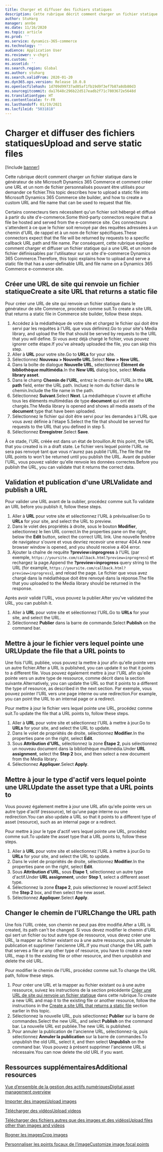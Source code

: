 ```yaml
---
title: Charger et diffuser des fichiers statiques
description: Cette rubrique décrit comment charger un fichier statique dans le générateur de site Microsoft Dynamics 365 Commerce et comment créer une URL et un nom de fichier personnalisés pouvant être utilisés pour demander ce fichier.
author: StuHarg
manager: annbe
ms.date: 11/16/2020
ms.topic: article
ms.prod: ''
ms.service: dynamics-365-commerce
ms.technology: ''
audience: Application User
ms.reviewer: v-chgri
ms.custom: ''
ms.assetid: ''
ms.search.region: Global
ms.author: stuharg
ms.search.validFrom: 2020-01-20
ms.dyn365.ops.version: Release 10.0.8
ms.openlocfilehash: 1d709d99737ad05af1fb19d9f3ef7b87a8db80d3
ms.sourcegitcommit: da17648c296b22d517eadb2f71c7803672e5648d
ms.translationtype: HT
ms.contentlocale: fr-FR
ms.lasthandoff: 01/19/2021
ms.locfileid: "5031818"
---
```

# <a name="upload-and-serve-static-files"></a><span data-ttu-id="cf054-103">Charger et diffuser des fichiers statiques</span><span class="sxs-lookup"><span data-stu-id="cf054-103">Upload and serve static files</span></span>

[!include [banner](includes/banner.md)]

<span data-ttu-id="cf054-104">Cette rubrique décrit comment charger un fichier statique dans le générateur de site Microsoft Dynamics 365 Commerce et comment créer une URL et un nom de fichier personnalisés pouvant être utilisés pour demander ce fichier.</span><span class="sxs-lookup"><span data-stu-id="cf054-104">This topic describes how to upload a static file into Microsoft Dynamics 365 Commerce site builder, and how to create a custom URL and file name that can be used to request that file.</span></span>

<span data-ttu-id="cf054-105">Certains connecteurs tiers nécessitent qu'un fichier soit hébergé et diffusé à partir du site d'e-commerce.</span><span class="sxs-lookup"><span data-stu-id="cf054-105">Some third-party connectors require that a file be hosted and served from the e-commerce site.</span></span> <span data-ttu-id="cf054-106">Ces connecteurs s'attendent à ce que le fichier soit renvoyé par des requêtes adressées à un chemin d'URL de rappel et à un nom de fichier spécifiques.</span><span class="sxs-lookup"><span data-stu-id="cf054-106">These connectors expect that the file will be returned by requests to a specific callback URL path and file name.</span></span> <span data-ttu-id="cf054-107">Par conséquent, cette rubrique explique comment charger et diffuser un fichier statique qui a une URL et un nom de fichier définissables par l'utilisateur sur un site d'e-commerce Dynamics 365 Commerce.</span><span class="sxs-lookup"><span data-stu-id="cf054-107">Therefore, this topic explains how to upload and serve a static file that has a user-definable URL and file name on a Dynamics 365 Commerce e-commerce site.</span></span>

## <a name="create-a-site-url-that-returns-a-static-file"></a><span data-ttu-id="cf054-108">Créer une URL de site qui renvoie un fichier statique</span><span class="sxs-lookup"><span data-stu-id="cf054-108">Create a site URL that returns a static file</span></span>

<span data-ttu-id="cf054-109">Pour créer une URL de site qui renvoie un fichier statique dans le générateur de site Commerce, procédez comme suit.</span><span class="sxs-lookup"><span data-stu-id="cf054-109">To create a site URL that returns a static file in Commerce site builder, follow these steps.</span></span>

1. <span data-ttu-id="cf054-110">Accédez à la médiathèque de votre site et chargez le fichier qui doit être servi par les requêtes à l'URL que vous définirez.</span><span class="sxs-lookup"><span data-stu-id="cf054-110">Go to your site's Media library, and upload the file that should be served by requests to the URL that you will define.</span></span> <span data-ttu-id="cf054-111">Si vous avez déjà chargé le fichier, vous pouvez ignorer cette étape.</span><span class="sxs-lookup"><span data-stu-id="cf054-111">If you've already uploaded the file, you can skip this step.</span></span>
1. <span data-ttu-id="cf054-112">Aller à **URL** pour votre site.</span><span class="sxs-lookup"><span data-stu-id="cf054-112">Go to **URLs** for your site.</span></span>
1. <span data-ttu-id="cf054-113">Sélectionnez **Nouveau \> Nouvelle URL**.</span><span class="sxs-lookup"><span data-stu-id="cf054-113">Select **New \> New URL**.</span></span>
1. <span data-ttu-id="cf054-114">Dans la boîte de dialogue **Nouvelle URL**, sélectionnez **Élément de bibliothèque multimédia**.</span><span class="sxs-lookup"><span data-stu-id="cf054-114">In the **New URL** dialog box, select **Media library asset**.</span></span>
1. <span data-ttu-id="cf054-115">Dans le champ **Chemin de l'URL**, entrez le chemin de l'URL.</span><span class="sxs-lookup"><span data-stu-id="cf054-115">In the **URL path** field, enter the URL path.</span></span> <span data-ttu-id="cf054-116">Incluez le nom du fichier dans le chemin.</span><span class="sxs-lookup"><span data-stu-id="cf054-116">Include the file name in the path.</span></span>
1. <span data-ttu-id="cf054-117">Sélectionnez **Suivant**.</span><span class="sxs-lookup"><span data-stu-id="cf054-117">Select **Next**.</span></span> <span data-ttu-id="cf054-118">La médiathèque s'ouvre et affiche tous les éléments multimédias de type **document** qui ont été chargés.</span><span class="sxs-lookup"><span data-stu-id="cf054-118">The Media library is opened and shows all media assets of the **document** type that have been uploaded.</span></span>
1. <span data-ttu-id="cf054-119">Sélectionnez le fichier qui doit être servi pour les demandes à l'URL que vous avez définie à l'étape 5.</span><span class="sxs-lookup"><span data-stu-id="cf054-119">Select the file that should be served for requests to the URL that you defined in step 5.</span></span>
1. <span data-ttu-id="cf054-120">Sélectionnez **Enregistrer**.</span><span class="sxs-lookup"><span data-stu-id="cf054-120">Select **Save**.</span></span>

<span data-ttu-id="cf054-121">À ce stade, l'URL créée est dans un état de brouillon.</span><span class="sxs-lookup"><span data-stu-id="cf054-121">At this point, the URL that you created is in a draft state.</span></span> <span data-ttu-id="cf054-122">Le fichier vers lequel pointe l'URL ne sera pas renvoyé tant que vous n'aurez pas publié l'URL.</span><span class="sxs-lookup"><span data-stu-id="cf054-122">The file that the URL points to won't be returned until you publish the URL.</span></span> <span data-ttu-id="cf054-123">Avant de publier l'URL, vous pouvez valider qu'elle renvoie les données correctes.</span><span class="sxs-lookup"><span data-stu-id="cf054-123">Before you publish the URL, you can validate that it returns the correct data.</span></span>

## <a name="validate-and-publish-a-url"></a><span data-ttu-id="cf054-124">Validation et publication d'une URL</span><span class="sxs-lookup"><span data-stu-id="cf054-124">Validate and publish a URL</span></span>

<span data-ttu-id="cf054-125">Pour valider une URL avant de la oublier, procédez comme suit.</span><span class="sxs-lookup"><span data-stu-id="cf054-125">To validate an URL before you publish it, follow these steps.</span></span>

1. <span data-ttu-id="cf054-126">Aller à **URL** pour votre site et sélectionnez l'URL à prévisualiser.</span><span class="sxs-lookup"><span data-stu-id="cf054-126">Go to **URLs** for your site, and select the URL to preview.</span></span>
2. <span data-ttu-id="cf054-127">Dans le volet des propriétés à droite, sous le bouton **Modifier**, sélectionnez le lien URL correct.</span><span class="sxs-lookup"><span data-stu-id="cf054-127">In the properties pane on the right, below the **Edit** button, select the correct URL link.</span></span> <span data-ttu-id="cf054-128">Une nouvelle fenêtre de navigateur s'ouvre et vous devriez recevoir une erreur 404.</span><span class="sxs-lookup"><span data-stu-id="cf054-128">A new browser window is opened, and you should receive a 404 error.</span></span>
3. <span data-ttu-id="cf054-129">Ajouter la chaîne de requête **?preview=inprogress** à l'URL (par exemple, `https://yoursite.com/callback.html?preview=inprogress`) et rechargez la page.</span><span class="sxs-lookup"><span data-stu-id="cf054-129">Append the **?preview=inprogress** query string to the URL (for example, `https://yoursite.com/callback.html?preview=inprogress`), and reload the page.</span></span> <span data-ttu-id="cf054-130">Le fichier que vous avez chargé dans la médiathèque doit être renvoyé dans la réponse.</span><span class="sxs-lookup"><span data-stu-id="cf054-130">The file that you uploaded to the Media library should be returned in the response.</span></span>

<span data-ttu-id="cf054-131">Après avoir validé l'URL, vous pouvez la publier.</span><span class="sxs-lookup"><span data-stu-id="cf054-131">After you've validated the URL, you can publish it.</span></span>

1. <span data-ttu-id="cf054-132">Aller à **URL** pour votre site et sélectionnez l'URL.</span><span class="sxs-lookup"><span data-stu-id="cf054-132">Go to **URLs** for your site, and select the URL.</span></span>
2. <span data-ttu-id="cf054-133">Sélectionnez **Publier** dans la barre de commande.</span><span class="sxs-lookup"><span data-stu-id="cf054-133">Select **Publish** on the command bar.</span></span>

## <a name="update-the-file-that-a-url-points-to"></a><span data-ttu-id="cf054-134">Mettre à jour le fichier vers lequel pointe une URL</span><span class="sxs-lookup"><span data-stu-id="cf054-134">Update the file that a URL points to</span></span>

<span data-ttu-id="cf054-135">Une fois l'URL publiée, vous pouvez la mettre à jour afin qu'elle pointe vers un autre fichier.</span><span class="sxs-lookup"><span data-stu-id="cf054-135">After a URL is published, you can update it so that it points to a different file.</span></span> <span data-ttu-id="cf054-136">Vous pouvez également mettre à jour l'URL afin qu'elle pointe vers un autre type de ressource, comme décrit dans la section suivante.</span><span class="sxs-lookup"><span data-stu-id="cf054-136">Alternatively, you can update the URL so that it points to a different the type of resource, as described in the next section.</span></span> <span data-ttu-id="cf054-137">Par exemple, vous pouvez pointer l'URL vers une page interne ou une redirection.</span><span class="sxs-lookup"><span data-stu-id="cf054-137">For example, you can point the URL to an internal page or a redirect.</span></span>

<span data-ttu-id="cf054-138">Pour mettre à jour le fichier vers lequel pointe une URL, procédez comme suit.</span><span class="sxs-lookup"><span data-stu-id="cf054-138">To update the file that a URL points to, follow these steps.</span></span>

1. <span data-ttu-id="cf054-139">Aller à **URL** pour votre site et sélectionnez l'URL à mettre à jour.</span><span class="sxs-lookup"><span data-stu-id="cf054-139">Go to **URLs** for your site, and select the URL to update.</span></span>
1. <span data-ttu-id="cf054-140">Dans le volet de propriétés de droite, sélectionnez **Modifier**.</span><span class="sxs-lookup"><span data-stu-id="cf054-140">In the properties pane on the right, select **Edit**.</span></span>
1. <span data-ttu-id="cf054-141">Sous **Attribution d'URL**, sélectionnez la zone **Étape 2**, puis sélectionnez un nouveau document dans la bibliothèque multimédia.</span><span class="sxs-lookup"><span data-stu-id="cf054-141">Under **URL assignment**, select the **Step 2** box, and then select a new document from the Media library.</span></span>
1. <span data-ttu-id="cf054-142">Sélectionnez **Appliquer**.</span><span class="sxs-lookup"><span data-stu-id="cf054-142">Select **Apply**.</span></span>

## <a name="update-the-asset-type-that-a-url-points-to"></a><span data-ttu-id="cf054-143">Mettre à jour le type d'actif vers lequel pointe une URL</span><span class="sxs-lookup"><span data-stu-id="cf054-143">Update the asset type that a URL points to</span></span>

<span data-ttu-id="cf054-144">Vous pouvez également mettre à jour une URL afin qu'elle pointe vers un autre type d'actif (ressource), tel qu'une page interne ou une redirection.</span><span class="sxs-lookup"><span data-stu-id="cf054-144">You can also update a URL so that it points to a different type of asset (resource), such as an internal page or a redirect.</span></span>

<span data-ttu-id="cf054-145">Pour mettre à jour le type d'actif vers lequel pointe une URL, procédez comme suit.</span><span class="sxs-lookup"><span data-stu-id="cf054-145">To update the asset type that a URL points to, follow these steps.</span></span>

1. <span data-ttu-id="cf054-146">Aller à **URL** pour votre site et sélectionnez l'URL à mettre à jour.</span><span class="sxs-lookup"><span data-stu-id="cf054-146">Go to **URLs** for your site, and select the URL to update.</span></span>
1. <span data-ttu-id="cf054-147">Dans le volet de propriétés de droite, sélectionnez **Modifier**.</span><span class="sxs-lookup"><span data-stu-id="cf054-147">In the properties pane on the right, select **Edit**.</span></span>
1. <span data-ttu-id="cf054-148">Sous **Attribution d'URL**, sous **Étape 1**, sélectionnez un autre type d'actif.</span><span class="sxs-lookup"><span data-stu-id="cf054-148">Under **URL assignment**, under **Step 1**, select a different asset type.</span></span>
1. <span data-ttu-id="cf054-149">Sélectionnez la zone **Étape 2**, puis sélectionnez le nouvel actif.</span><span class="sxs-lookup"><span data-stu-id="cf054-149">Select the **Step 2** box, and then select the new asset.</span></span>
1. <span data-ttu-id="cf054-150">Sélectionnez **Appliquer**.</span><span class="sxs-lookup"><span data-stu-id="cf054-150">Select **Apply**.</span></span>

## <a name="change-the-url-path"></a><span data-ttu-id="cf054-151">Changer le chemin de l'URL</span><span class="sxs-lookup"><span data-stu-id="cf054-151">Change the URL path</span></span>

<span data-ttu-id="cf054-152">Une fois l'URL créée, son chemin ne peut pas être modifié.</span><span class="sxs-lookup"><span data-stu-id="cf054-152">After a URL is created, its path can't be changed.</span></span> <span data-ttu-id="cf054-153">Si vous devez modifier le chemin d'URL qui sert un fichier ou tout autre type de ressource, vous devez créer une URL, la mapper au fichier existant ou à une autre ressource, puis annuler la publication et supprimer l'ancienne URL.</span><span class="sxs-lookup"><span data-stu-id="cf054-153">If you must change the URL path that serves a file or any other type of resource, you have to create a new URL, map it to the existing file or other resource, and then unpublish and delete the old URL.</span></span>

<span data-ttu-id="cf054-154">Pour modifier le chemin de l'URL, procédez comme suit.</span><span class="sxs-lookup"><span data-stu-id="cf054-154">To change the URL path, follow these steps.</span></span>

1. <span data-ttu-id="cf054-155">Pour créer une URL et la mapper au fichier existant ou à une autre ressource, suivez les instructions de la section précédente [Créer une URL de site qui renvoie un fichier statique](#create-a-site-url-that-returns-a-static-file) dans cette rubrique.</span><span class="sxs-lookup"><span data-stu-id="cf054-155">To create a new URL and map it to the existing file or another resource, follow the instructions in the [Create a site URL that returns a static file](#create-a-site-url-that-returns-a-static-file) section earlier in this topic.</span></span>
1. <span data-ttu-id="cf054-156">Sélectionnez la nouvelle URL, puis sélectionnez **Publier** sur la barre de commandes.</span><span class="sxs-lookup"><span data-stu-id="cf054-156">Select the new URL, and select **Publish** on the command bar.</span></span> <span data-ttu-id="cf054-157">La nouvelle URL est publiée.</span><span class="sxs-lookup"><span data-stu-id="cf054-157">The new URL is published.</span></span>
1. <span data-ttu-id="cf054-158">Pour annuler la publication de l'ancienne URL, sélectionnez-la, puis sélectionnez **Annuler la publication** sur la barre de commandes.</span><span class="sxs-lookup"><span data-stu-id="cf054-158">To unpublish the old URL, select it, and then select **Unpublish** on the command bar.</span></span> <span data-ttu-id="cf054-159">Vous pouvez à présent supprimer l'ancienne URL si nécessaire.</span><span class="sxs-lookup"><span data-stu-id="cf054-159">You can now delete the old URL if you want.</span></span>

## <a name="additional-resources"></a><span data-ttu-id="cf054-160">Ressources supplémentaires</span><span class="sxs-lookup"><span data-stu-id="cf054-160">Additional resources</span></span>

[<span data-ttu-id="cf054-161">Vue d’ensemble de la gestion des actifs numériques</span><span class="sxs-lookup"><span data-stu-id="cf054-161">Digital asset management overview</span></span>](dam-overview.md)

[<span data-ttu-id="cf054-162">Importer des images</span><span class="sxs-lookup"><span data-stu-id="cf054-162">Upload images</span></span>](dam-upload-images.md)

[<span data-ttu-id="cf054-163">Télécharger des vidéos</span><span class="sxs-lookup"><span data-stu-id="cf054-163">Upload videos</span></span>](dam-upload-video.md)

[<span data-ttu-id="cf054-164">Télécharger des fichiers autres que des images et des vidéos</span><span class="sxs-lookup"><span data-stu-id="cf054-164">Upload files other than images and videos</span></span>](dam-upload-files.md)

[<span data-ttu-id="cf054-165">Rogner les images</span><span class="sxs-lookup"><span data-stu-id="cf054-165">Crop images</span></span>](dam-crop-images.md)

[<span data-ttu-id="cf054-166">Personnaliser les points focaux de l’image</span><span class="sxs-lookup"><span data-stu-id="cf054-166">Customize image focal points</span></span>](dam-custom-focal-point.md)
